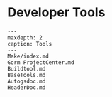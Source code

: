 # Developer Tools

```{toctree}
---
maxdepth: 2
caption: Tools
---     
Make/index.md
Gorm ProjectCenter.md
Buildtool.md
BaseTools.md
Autogsdoc.md
HeaderDoc.md
```